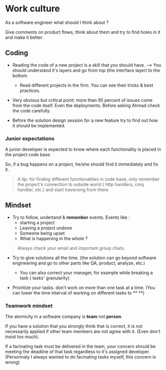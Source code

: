 # Work culture 

As a software engineer what should I think about ? 

Give comments on product flows, think about them and try to find holes in it and make it better. 

## Coding

- Reading the code of a new project is a skill that you should have. --> You should understand it's layers and go from top (the interface layer) to the bottom. 
    - Read different projects in the firm. You can see their tricks & best practices. 

- Very obvious but critical point: more than 95 percent of issues come from the code itself. Even the deployments. Before asking Ahmad check the code carefully. 

- Before the solution design session for a new feature try to find out how it should be implemented.

### Junior expectations 

A junior developer is expected to know where each functionality is placed in the project code base. 

So, if a bug happens on a project, he/she should find it immediately and fix it. 

> A tip: for finding different functionalities in code base, only remember the project's connection to outside world ( http handlers, cmq handler, etc.) and start traversing from there. 

## Mindset

- Try to follow, undertand & **remember** events. Events like :
    - starting a project
    - Leaving a project undone
    - Someone being upset
    - What is happening in the whole ? 

> Always check your email and important group chats.

- Try to give solutions all the time. (the solution can go beyond software engineering and go to other parts 
like QA, product, analyze, etc.)
    - You can also correct your manager, for example while breaking a task ( tasks' granularity)

- Prioritize your tasks. don't work on more than one task at a time. (You can lower the time interval of working on different tasks to ** **)

### Teamwork mindset

The atomicity in a software company is **team** not **person**. 

If you have a solution that you strongly think that is correct, it is not necessarily applied if other team members are not agree with it. (Even don't insist too much).

If a facinating task must be delivered in the team, your concern should be meeting the deadline of that task regardless to it's assigned developer. (Personnaly I always wanted to do facinating tasks myself, this concern is wrong)